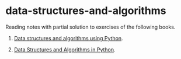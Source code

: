 # data-structures-and-algorithms
Reading notes with partial solution to exercises of the following books.

1. [Data structures and algorithms using Python](https://doc.lagout.org/science/0_Computer%20Science/2_Algorithms/Data%20Structures%20and%20Algorithms%20using%20Python%20%5BNecaise%202010-12-21%5D.pdf).

2. [Data Structures and Algorithms in Python](https://blackwells.co.uk/bookshop/product/9781118290279?gC=f177369a3b&gclid=Cj0KCQjwhJrqBRDZARIsALhp1WTBIyoxeQGXedlVy80vsglvFbNkVf7jTP0Z0zXEIP87lfqbtb4_diYaAr8dEALw_wcB).
